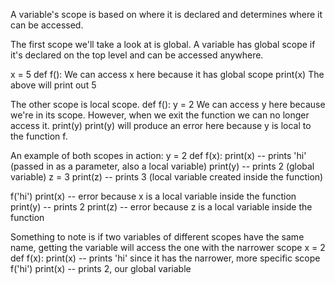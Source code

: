 A variable's scope is based on where it is declared and determines where it can be accessed. 

The first scope we'll take a look at is global.
A variable has global scope if it's declared on the top level and can be accessed anywhere. 

x = 5
def f():
    We can access x here because it has global scope
    print(x)
The above will print out 5


The other scope is local scope. 
def f():
    y = 2
    We can access y here because we're in its scope. 
    However, when we exit the function we can no longer access it. 
    print(y)
print(y) will produce an error here because y is local to the function f. 


An example of both scopes in action:
y = 2
def f(x):
    print(x) -- prints 'hi' (passed in as a parameter, also a local variable)
    print(y) -- prints 2 (global variable)
    z = 3
    print(z) -- prints 3 (local variable created inside the function)

f('hi')
print(x) -- error because x is a local variable inside the function
print(y) -- prints 2
print(z) -- error because z is a local variable inside the function



Something to note is if two variables of different scopes have the same name, 
getting the variable will access the one with the narrower scope
x = 2
def f(x):
    print(x) -- prints 'hi' since it has the narrower, more specific scope
f('hi')
print(x) -- prints 2, our global variable
